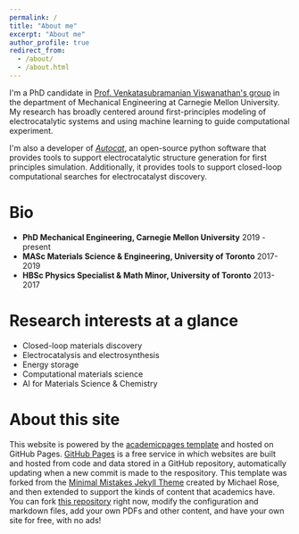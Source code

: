 ```yaml
---
permalink: /
title: "About me"
excerpt: "About me"
author_profile: true
redirect_from: 
  - /about/
  - /about.html
---
```


I'm a PhD candidate in [Prof. Venkatasubramanian Viswanathan's group](https://www.cmu.edu/me/venkatgroup/) in the department of Mechanical Engineering at Carnegie Mellon University. My research has broadly centered around first-principles modeling of electrocatalytic systems and using machine learning to guide computational experiment. 

I'm also a developer of [*Autocat*](https://aced-differentiate.github.io/auto_cat/), an open-source python software that provides tools to support electrocatalytic structure generation for first principles simulation. Additionally, it provides tools to support closed-loop computational searches for electrocatalyst discovery.

# Bio
- **PhD Mechanical Engineering, Carnegie Mellon University** 2019 - present
- **MASc Materials Science & Engineering, University of Toronto** 2017-2019
- **HBSc Physics Specialist & Math Minor, University of Toronto** 2013-2017

# Research interests at a glance
- Closed-loop materials discovery
- Electrocatalysis and electrosynthesis
- Energy storage
- Computational materials science
- AI for Materials Science & Chemistry

# About this site
This website is powered by the [academicpages template](https://github.com/academicpages/academicpages.github.io) and hosted on GitHub Pages. [GitHub Pages](https://pages.github.com) is a free service in which websites are built and hosted from code and data stored in a GitHub repository, automatically updating when a new commit is made to the respository. This template was forked from the [Minimal Mistakes Jekyll Theme](https://mmistakes.github.io/minimal-mistakes/) created by Michael Rose, and then extended to support the kinds of content that academics have. You can fork [this repository](https://github.com/academicpages/academicpages.github.io) right now, modify the configuration and markdown files, add your own PDFs and other content, and have your own site for free, with no ads!